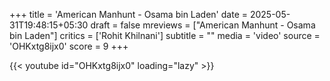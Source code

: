 +++
title = 'American Manhunt - Osama bin Laden'
date = 2025-05-31T19:48:15+05:30
draft = false
mreviews = ["American Manhunt - Osama bin Laden"]
critics = ['Rohit Khilnani']
subtitle = ""
media = 'video'
source = 'OHKxtg8ijx0'
score = 9
+++

{{< youtube id="OHKxtg8ijx0" loading="lazy" >}}
